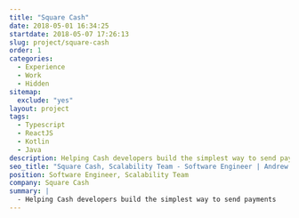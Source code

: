 ```yaml
---
title: "Square Cash"
date: 2018-05-01 16:34:25
startdate: 2018-05-07 17:26:13
slug: project/square-cash
order: 1
categories:
  - Experience
  - Work
  - Hidden
sitemap:
  exclude: "yes"
layout: project
tags:
  - Typescript
  - ReactJS
  - Kotlin
  - Java
description: Helping Cash developers build the simplest way to send payments.
seo_title: "Square Cash, Scalability Team - Software Engineer | Andrew Paradi Alexander"
position: Software Engineer, Scalability Team
company: Square Cash
summary: |
  - Helping Cash developers build the simplest way to send payments
---
```

